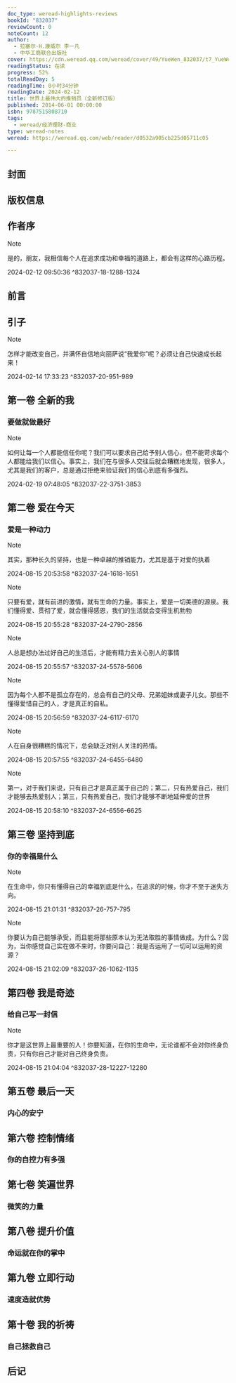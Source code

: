```yaml
---
doc_type: weread-highlights-reviews
bookId: "832037"
reviewCount: 0
noteCount: 12
author:
  - 拉塞尔·H.康威尔 李一凡
  - 中华工商联合出版社
cover: https://cdn.weread.qq.com/weread/cover/49/YueWen_832037/t7_YueWen_832037.jpg
readingStatus: 在读
progress: 52%
totalReadDay: 5
readingTime: 0小时34分钟
readingDate: 2024-02-12
title: 世界上最伟大的推销员（全新修订版）
published: 2014-06-01 00:00:00
isbn: 9787515808710
tags:
  - weread/经济理财-商业
type: weread-notes
weread: https://weread.qq.com/web/reader/d0532a905cb225d05711c05

---
```



## 封面

## 版权信息

## 作者序

> [!NOTE] 
> 是的，朋友，我相信每个人在追求成功和幸福的道路上，都会有这样的心路历程。
> 
> 2024-02-12 09:50:36 ^832037-18-1288-1324

## 前言

## 引子

> [!NOTE] 
> 怎样才能改变自己，并满怀自信地向丽萨说“我爱你”呢？必须让自己快速成长起来！
> 
> 2024-02-14 17:33:23 ^832037-20-951-989

## 第一卷 全新的我

### 要做就做最好

> [!NOTE] 
> 如何让每一个人都能信任你呢？我们可以要求自己给予别人信心，但不能苛求每个人都能给我们以信心。事实上，我们在与很多人交往后就会糟糕地发现，很多人，尤其是我们的客户，总是通过拒绝来验证我们的信心到底有多强烈。
> 
> 2024-02-19 07:48:05 ^832037-22-3751-3853

## 第二卷 爱在今天

### 爱是一种动力

> [!NOTE] 
> 其实，那种长久的坚持，也是一种卓越的推销能力，尤其是基于对爱的执着
> 
> 2024-08-15 20:53:58 ^832037-24-1618-1651

> [!NOTE] 
> 只要有爱，就有前进的激情，就有生命的力量。事实上，爱是一切美德的源泉。我们懂得爱、贯彻了爱，就会懂得感恩，我们的生活就会变得生机勃勃
> 
> 2024-08-15 20:55:28 ^832037-24-2790-2856

> [!NOTE] 
> 人总是想办法过好自己的生活后，才能有精力去关心别人的事情
> 
> 2024-08-15 20:55:57 ^832037-24-5578-5606

> [!NOTE] 
> 因为每个人都不是孤立存在的，总会有自己的父母、兄弟姐妹或妻子儿女。那些不懂得爱惜自己的人，才是真正的自私。
> 
> 2024-08-15 20:56:59 ^832037-24-6117-6170

> [!NOTE] 
> 人在自身很糟糕的情况下，总会缺乏对别人关注的热情。
> 
> 2024-08-15 20:57:55 ^832037-24-6455-6480

> [!NOTE] 
> 第一，对于我们来说，只有自己才是真正属于自己的；第二，只有热爱自己，我们才能够去热爱别人；第三，只有热爱自己，我们才能够不断地延伸爱的世界
> 
> 2024-08-15 20:58:10 ^832037-24-6556-6625

## 第三卷 坚持到底

### 你的幸福是什么

> [!NOTE] 
> 在生命中，你只有懂得自己的幸福到底是什么，在追求的时候，你才不至于迷失方向。
> 
> 2024-08-15 21:01:31 ^832037-26-757-795

> [!NOTE] 
> 你要认为自己能够承受，而且能将那些原本认为无法取胜的事情做成。为什么？因为，当你感觉自己实在做不来时，你要问自己：我是否运用了一切可以运用的资源？
> 
> 2024-08-15 21:02:09 ^832037-26-1062-1135

## 第四卷 我是奇迹

### 给自己写一封信

> [!NOTE] 
> 你才是这世界上最重要的人！你要知道，在你的生命中，无论谁都不会对你终身负责，只有你自己才能对自己终身负责。
> 
> 2024-08-15 21:04:04 ^832037-28-12227-12280

## 第五卷 最后一天

### 内心的安宁

## 第六卷 控制情绪

### 你的自控力有多强

## 第七卷 笑遍世界

### 微笑的力量

## 第八卷 提升价值

### 命运就在你的掌中

## 第九卷 立即行动

### 速度造就优势

## 第十卷 我的祈祷

### 自己拯救自己

## 后记

